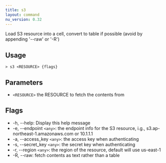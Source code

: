 ```yaml
---
title: s3
layout: command
nu_version: 0.32
---
```


Load S3 resource into a cell, convert to table if possible (avoid by appending '--raw' or '-R')

## Usage

```shell
> s3 <RESOURCE> {flags}
```

## Parameters

- `<RESOURCE>` the RESOURCE to fetch the contents from

## Flags

- -h, --help: Display this help message
- -e, --endpoint `<any>`: the endpoint info for the S3 resource, i.g., s3.ap-northeast-1.amazonaws.com or 10.1.1.1
- -a, --access_key `<any>`: the access key when authenticating
- -s, --secret_key `<any>`: the secret key when authenticating
- -r, --region `<any>`: the region of the resource, default will use us-east-1
- -R, --raw: fetch contents as text rather than a table
